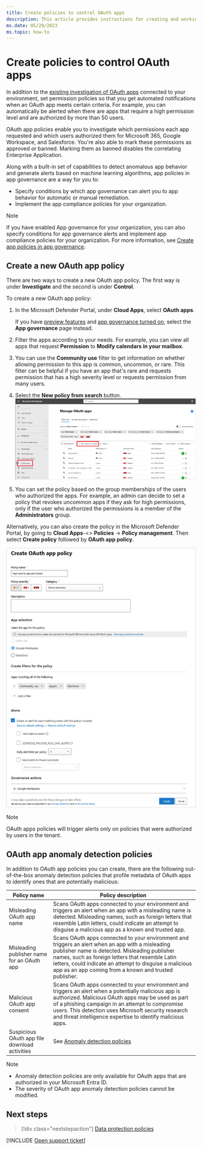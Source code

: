 ```yaml
---
title: Create policies to control OAuth apps 
description: This article provides instructions for creating and working with app permission policies in Microsoft Defender for Cloud Apps.
ms.date: 05/29/2023
ms.topic: how-to
---
```

# Create policies to control OAuth apps



In addition to the [existing investigation of OAuth apps](manage-app-permissions.md) connected to your environment, set permission policies so that you get automated notifications when an OAuth app meets certain criteria. For example, you can automatically be alerted when there are apps that require a high permission level and are authorized by more than 50 users.

OAuth app policies enable you to investigate which permissions each app requested and which users authorized them for Microsoft 365, Google Workspace, and Salesforce. You're also able to mark these permissions as approved or banned. Marking them as banned disables the correlating Enterprise Application.

Along with a built-in set of capabilities to detect anomalous app behavior and generate alerts based on machine learning algorithms, app policies in app governance are a way for you to:

- Specify conditions by which app governance can alert you to app behavior for automatic or manual remediation.
- Implement the app compliance policies for your organization.

> [!Note]
> If you have enabled App governance for your organization, you can also specify conditions for app governance alerts and implement app compliance policies for your organization. For more information, see [Create app policies in app governance](app-governance-app-policies-create.md).

## Create a new OAuth app policy

There are two ways to create a new OAuth app policy. The first way is under **Investigate** and the second is under **Control**.

To create a new OAuth app policy:

1. In the Microsoft Defender Portal, under **Cloud Apps**, select **OAuth apps**.

    If you have [preview features](/microsoft-365/security/defender/preview) and [app governance turned on](app-governance-get-started.md), select the **App governance** page instead.

1. Filter the apps according to your needs. For example, you can view all apps that request **Permission** to **Modify calendars in your mailbox**.
1. You can use the **Community use** filter to get information on whether allowing permission to this app is common, uncommon, or rare. This filter can be helpful if you have an app that's rare and requests permission that has a high severity level or requests permission from many users.
1. Select the **New policy from search** button.
    ![New policy from search.](media/app-permissions-filter.png)

1. You can set the policy based on the group memberships of the users who authorized the apps. For example, an admin can decide to set a policy that revokes uncommon apps if they ask for high permissions, only if the user who authorized the permissions is a member of the **Administrators** group.

Alternatively, you can also create the policy in the Microsoft Defender Portal, by going to **Cloud Apps**-<> **Policies** -> **Policy management**. Then select **Create policy** followed by **OAuth app policy**.

   ![new OAuth app policy.](media/app-permissions-policy.png)

> [!NOTE]
> OAuth apps policies will trigger alerts only on policies that were authorized by users in the tenant.

## OAuth app anomaly detection policies

In addition to OAuth app policies you can create, there are the following out-of-the-box anomaly detection policies that profile metadata of OAuth apps to identify ones that are potentially malicious:

| Policy name | Policy description |
| --- | --- |
| Misleading OAuth app name | Scans OAuth apps connected to your environment and triggers an alert when an app with a misleading name is detected. Misleading names, such as foreign letters that resemble Latin letters, could indicate an attempt to disguise a malicious app as a known and trusted app. |
| Misleading publisher name for an OAuth app | Scans OAuth apps connected to your environment and triggers an alert when an app with a misleading publisher name is detected. Misleading publisher names, such as foreign letters that resemble Latin letters, could indicate an attempt to disguise a malicious app as an app coming from a known and trusted publisher. |
| Malicious OAuth app consent | Scans OAuth apps connected to your environment and triggers an alert when a potentially malicious app is authorized. Malicious OAuth apps may be used as part of a phishing campaign in an attempt to compromise users. This detection uses Microsoft security research and threat intelligence expertise to identify malicious apps. |
| Suspicious OAuth app file download activities | See [Anomaly detection policies](anomaly-detection-policy.md#suspicious-oauth-app-file-download-activities) |


> [!NOTE]
>
> - Anomaly detection policies are only available for OAuth apps that are authorized in your Microsoft Entra ID.
> - The severity of OAuth app anomaly detection policies cannot be modified.

## Next steps

> [!div class="nextstepaction"]
> [Data protection policies](data-protection-policies.md)

[!INCLUDE [Open support ticket](includes/support.md)]
